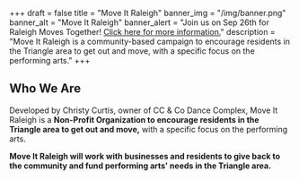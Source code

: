 +++
draft = false
title = "Move It Raleigh"
banner_img = "/img/banner.png"
banner_alt = "Move It Raleigh"
banner_alert = "Join us on Sep 26th for Raleigh Moves Together! <a href='/events/raleigh-moves-together'>Click here for more information.</a>"
description = "Move It Raleigh is a community-based campaign to encourage residents in the Triangle area to get out and move, with a specific focus on the performing arts."
+++
## Who We Are
Developed by Christy Curtis, owner of CC & Co Dance Complex, Move It Raleigh is a **Non-Profit Organization to encourage residents in the Triangle area to get out and move,** with a specific focus on the performing arts.

**Move It Raleigh will work with businesses and residents to give back to the community and fund performing arts' needs in the Triangle area.**
